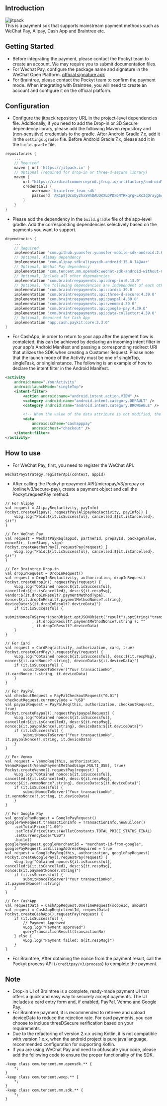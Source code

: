 ## Introduction

![jitpack](https://img.shields.io/badge/jitpack-v2.0.8-blue)  
This is a payment sdk that supports mainstream payment methods such as WeChat Pay, Alipay, Cash App and Braintree etc.

## Getting Started

- Before integrating the payment, please contact the Pockyt team to create an account. We may require you to submit documentation files.
- For Wechat Pay, configure the package name and signature in the WeChat Open Platform. [official signature apk](https://res.wx.qq.com/wxdoc/dist/assets/media/Gen_Signature_Android.e481f889.zip)
- For Braintree, please contact the Pockyt team to confirm the payment mode. When integrating with Braintree, you will need to create an account and configure it on the official platform.

## Configuration

* Configure the jitpack repository URL in the project-level dependencies file. Additionally, if you need to add the Drop-in or 3D Secure dependency library, please add the following Maven repository and (non-sensitive) credentials to the gradle. After Android Gradle 7.x, add it in the `settings.gradle` file. Before Android Gradle 7.x, please add it in the `build.gradle` file.
```gradle
repositories {
    ...
    // Required
    maven { url 'https://jitpack.io' }
    // Optional (required for drop-in or three-d-secure library)
    maven {
        url "https://cardinalcommerceprod.jfrog.io/artifactory/android"
        credentials {
            username 'braintree_team_sdk'
            password 'AKCp8jQcoDy2hxSWhDAUQKXLDPDx6NYRkqrgFLRc3qDrayg6rrCbJpsKKyMwaykVL8FWusJpp'
        }
    }
}
```

* Please add the dependency in the `build.gradle` file of the app-level gradle. Add the corresponding dependencies selectively based on the payments you want to support.
```gradle
dependencies {
    ...
    // Required
    implementation 'com.github.yuansfer:yuansfer-mobile-sdk-android:2.0.8' 
    // Optional, Alipay dependency
    implementation 'com.alipay.sdk:alipaysdk-android:15.8.14@aar' 
    // Optional, Wechat Pay dependency
    implementation 'com.tencent.mm.opensdk:wechat-sdk-android-without-mta:6.8.0'  
    // Optional, Include all other dependencies
    implementation 'com.braintreepayments.api:drop-in:6.13.0' 
    // Optional, The following dependencies are independent of each other.
    implementation 'com.braintreepayments.api:card:4.39.0' 
    implementation 'com.braintreepayments.api:three-d-secure:4.39.0' 
    implementation 'com.braintreepayments.api:paypal:4.39.0' 
    implementation 'com.braintreepayments.api:venmo:4.39.0'
    implementation 'com.braintreepayments.api:google-pay:4.39.0'
    implementation 'com.braintreepayments.api:data-collector:4.39.0'
    // Optional, Required for Cash App
    implementation "app.cash.paykit:core:2.3.0"
}
```

* For CashApp, in order to return to your app after the payment flow is completed, this can be achieved by declaring an incoming intent filter in your app's Android Manifest and passing a corresponding redirect URI that utilizes the SDK when creating a Customer Request. Please note that the launch mode of the Activity must be one of singleTop, singleTask, or singleInstance. The following is an example of how to declare the intent filter in the Android Manifest.
```AndroidManifest.xml
<activity
    android:name=".YourActivity"
    android:launchMode="singleTop">
    <intent-filter>
        <action android:name="android.intent.action.VIEW" />
        <category android:name="android.intent.category.DEFAULT" />
        <category android:name="android.intent.category.BROWSABLE" />

        <!-- When the value of the data attribute is not modified, the redirectUrl value can be omitted when creating a payment request. -->
        <data
            android:scheme="cashapppay"
            android:host="checkout" />
    </intent-filter>
</activity>
```

## How to use

* For WeChat Pay, first, you need to register the WeChat API.
```
WechatPayStrategy.registerApi(context, appid)
```

* After calling the Pockyt prepayment API(/micropay/v3/prepay or /online/v3/secure-pay), create a payment object and call the Pockyt.requestPay method.
```
// For Alipay
val request = AlipayReq(activity, payInfo)
Pockyt.createAlipay().requestPay(AlipayReq(activity, payInfo)) {
    vLog.log("Paid:${it.isSuccessful}, cancelled:${it.isCancelled}, $it")
}

// For WeChat Pay
val request = WechatPayReq(appId, partnerId, prepayId, packageValue, nonceStr, timeStamp, sign)
Pockyt.createWechatPay().requestPay(request) {
    vLog.log("Paid:${it.isSuccessful}, cancelled:${it.isCancelled}, $it")
}

// For Braintree Drop-in
val dropInRequest = DropInRequest()
val request = DropInReq(activity, authorization, dropInRequest)
Pockyt.createDropIn().requestPay(request) {
    vLog.log("Obtained nonce:${it.isSuccessful}, cancelled:${it.isCancelled}, desc:${it.respMsg}, vendor:${it.dropInResult?.paymentMethodType}, nonce:${it.dropInResult?.paymentMethodNonce?.string}, deviceData:${it.dropInResult?.deviceData}")
    if (it.isSuccessful) {
        submitNonceToServer(jsonObject.optJSONObject("result").optString("transactionNo")
            , it.dropInResult?.paymentMethodNonce?.string ?: ""
            , it.dropInResult?.deviceData)
    }
}

// For Card
val request = CardReq(activity, authorization, card, true)
Pockyt.createCardPay().requestPay(request) {
    vLog.log("Obtained nonce:${it.isSuccessful}, desc:${it.respMsg}, nonce:${it.cardNonce?.string}, deviceData:${it.deviceData}")
    if (it.isSuccessful) {
        submitNonceToServer("Your transactionNo", it.cardNonce!!.string, it.deviceData)
    }
}

// For PayPal
val checkoutRequest = PayPalCheckoutRequest("0.01")
checkoutRequest.currencyCode = "USD"
val paypalRequest = PayPalReq(this, authorization, checkoutRequest, true)
Pockyt.createPaypal().requestPay(paypalRequest) {
    vLog.log("Obtained nonce:${it.isSuccessful}, cancelled:${it.isCancelled}, desc:${it.respMsg}, nonce:${it.paypalNonce?.string}, deviceData:${it.deviceData}")
    if (it.isSuccessful) {
        submitNonceToServer("Your transactionNo", it.paypalNonce!!.string, it.deviceData)
    }
}

// For Venmo
val request = VenmoReq(this, authorization, VenmoRequest(VenmoPaymentMethodUsage.MULTI_USE), true)
Pockyt.createVenmo().requestPay(request) {
    vLog.log("Obtained nonce:${it.isSuccessful}, cancelled:${it.isCancelled}, desc:${it.respMsg}, nonce:${it.venmoNonce?.string}, deviceData:${it.deviceData}")
    if (it.isSuccessful) {
        submitNonceToServer("Your transactionNo", it.venmoNonce!!.string, it.deviceData)
    }
}

// For Google Pay
val googlePayRequest = GooglePayRequest()
googlePayRequest.transactionInfo = TransactionInfo.newBuilder()
    .setTotalPrice("1.00")
    .setTotalPriceStatus(WalletConstants.TOTAL_PRICE_STATUS_FINAL)
    .setCurrencyCode("USD")
    .build()
googlePayRequest.googleMerchantId = "merchant-id-from-google";
googlePayRequest.isBillingAddressRequired = true
val request = GooglePayReq(this, authorization, googlePayRequest)
Pockyt.createGooglePay().requestPay(request) {
    vLog.log("Obtained nonce:${it.isSuccessful}, cancelled:${it.isCancelled}, desc:${it.respMsg}, nonce:${it.paymentNonce?.string}")
    if (it.isSuccessful) {
        submitNonceToServer("Your transactionNo", it.paymentNonce!!.string)
    }
}

// For CashApp
val requestData = CashAppRequest.OneTimeRequest(scopeId, amount)
val request = CashAppReq(clientId, requestData)
Pockyt.createCashApp().requestPay(request) {
    if (it.isSuccessful) {
        // Payment Approved
        vLog.log("Payment approved")
        queryTransactionResult(transactionNo)
    } else {
        vLog.log("Payment failed: ${it.respMsg}")
    }
}
```

* For Braintree, After obtaining the nonce from the payment result, call the Pockyt process API (`/creditpay/v3/process`) to complete the payment.

## Note

* Drop-in UI of Braintree is a complete, ready-made payment UI that offers a quick and easy way to securely accept payments. The UI includes a card entry form and, if enabled, PayPal, Venmo and Google Pay.
* For Braintree payment, it is recommended to retrieve and upload deviceData to reduce the rejection rate. For card payments, you can choose to include threeDSecure verification based on your requirements.
* Due to the refactoring of version 2.x.x using Kotlin, it is not compatible with version 1.x.x, when the android project is pure java language, recommended configuration for supporting Kotlin.
* If you are using WeChat Pay and need to obfuscate your code, please add the following code to ensure the proper functionality of the SDK.
```
-keep class com.tencent.mm.opensdk.** {
    *;
}
-keep class com.tencent.wxop.** {
    *;
}
-keep class com.tencent.mm.sdk.** {
    *;
}
```
